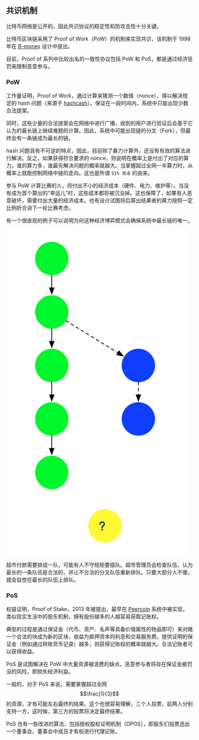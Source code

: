## 共识机制

比特币网络是公开的，因此共识协议的稳定性和防攻击性十分关键。

比特币区块链采用了 Proof of Work（PoW）的机制来实现共识，该机制于 1998 年在 [B-money](http://www.weidai.com/bmoney.txt) 设计中提出。

目前，Proof of 系列中比较出名的一致性协议包括 PoW 和 PoS，都是通过经济惩罚来限制恶意参与。

### PoW

工作量证明，Proof of Work，通过计算来猜测一个数值（nonce），得以解决规定的 hash 问题（来源于 [hashcash]()）。保证在一段时间内，系统中只能出现少数合法提案。

同时，这些少量的合法提案会在网络中进行广播，收到的用户进行验证后会基于它认为的最长链上继续难题的计算。因此，系统中可能出现链的分叉（Fork），但最终会有一条链成为最长的链。

hash 问题具有不可逆的特点，因此，目前除了暴力计算外，还没有有效的算法进行解决。反之，如果获得符合要求的 nonce，则说明在概率上是付出了对应的算力。谁的算力多，谁最先解决问题的概率就越大。当掌握超过全网一半算力时，从概率上就能控制网络中链的走向。这也是所谓 `51% 攻击` 的由来。

参与 PoW 计算比赛的人，将付出不小的经济成本（硬件、电力、维护等）。当没有成为首个算出的“幸运儿”时，这些成本都将被沉没掉。这也保障了，如果有人恶意破坏，需要付出大量的经济成本。也有设计试图将后算出结果者的算力按照一定比例折合进下一轮比赛考虑。

有一个很直观的例子可以说明为何这种经济博弈模式会确保系统中最长链的唯一。

![Pow 保证一致性](pow.png)

超市付款需要排成一队，可能有人不守规矩要插队。超市管理员会检查队伍，认为最长的一条队伍是合法的，并让不合法的分叉队伍重新排队。只要大部分人不傻，就会自觉在最长的队伍上排队。

### PoS

权益证明，Proof of Stake，2013 年被提出，最早在 [Peercoin]() 系统中被实现，类似现实生活中的股东机制，拥有股份越多的人越容易获取记账权。

典型的过程是通过保证金（代币、资产、名声等具备价值属性的物品即可）来对赌一个合法的块成为新的区块，收益为抵押资本的利息和交易服务费。提供证明的保证金（例如通过转账货币记录）越多，则获得记账权的概率就越大。合法记账者可以获得收益。

PoS 是试图解决在 PoW 中大量资源被浪费的缺点。恶意参与者将存在保证金被罚没的风险，即损失经济利益。

一般的，对于 PoS 来说，需要掌握超过全网 $$\frac{1}{3}$$ 的资源，才有可能左右最终的结果。这个也很容易理解，三个人投票，前两人分别支持一方，这时候，第三方的投票将决定最终结果。

PoS 也有一些改进的算法，包括授权股权证明机制（DPOS），即股东们投票选出一个董事会，董事会中成员才有权进行代理记账。
